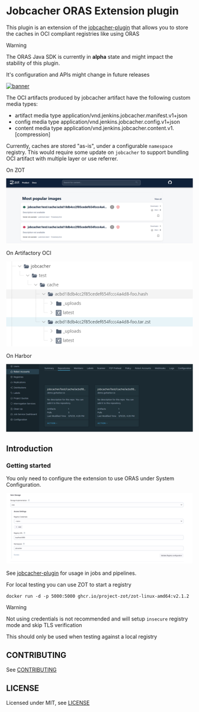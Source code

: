 # Jobcacher ORAS Extension plugin

This plugin is an extension of the [jobcacher-plugin](https://plugins.jenkins.io/jobcacher/) that allows you to store the caches in OCI compliant registries like using ORAS

> [!WARNING]
> The ORAS Java SDK is currently in **alpha** state and might impact the stability of this plugin.
>
> It's configuration and APIs might change in future releases

<p align="left">
<a href="https://oras.land/"><img src="https://oras.land/img/oras.svg" alt="banner" width="200px"></a>
</p>

The OCI artifacts produced by jobcacher artifact have the following custom media types:

- artifact media type application/vnd.jenkins.jobcacher.manifest.v1+json
- config media type application/vnd.jenkins.jobcacher.config.v1+json
- content media type application/vnd.jenkins.jobcacher.content.v1.[compression]

Currently, caches are stored "as-is", under a configurable `namespace` registry. This would require some update on `jobcacher` to support bundling OCI artifact with multiple layer or use referrer.

On ZOT

![](docs/zot.png)

On Artifactory OCI

![](docs/artifactory.png)

On Harbor

![](docs/harbor.png)

## Introduction

### Getting started

You only need to configure the extension to use ORAS under System Configuration.

![](docs/oras_settings.png)

See [jobcacher-plugin](https://plugins.jenkins.io/jobcacher/) for usage in jobs and pipelines.

For local testing you can use ZOT to start a registry

```shell
docker run -d -p 5000:5000 ghcr.io/project-zot/zot-linux-amd64:v2.1.2
```

> [!WARNING]
> Not using credentials is not recommended and will setup `insecure` registry mode and skip TLS verification
> 
> This should only be used when testing against a local registry


## CONTRIBUTING

See [CONTRIBUTING](CONTRIBUTING.md)

## LICENSE

Licensed under MIT, see [LICENSE](LICENSE.md)


